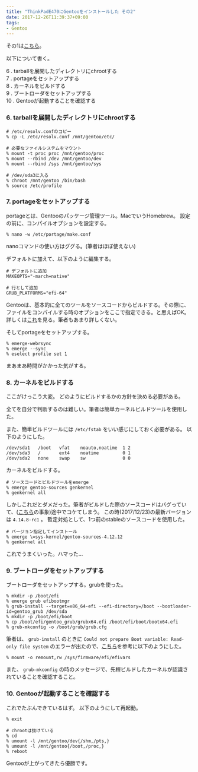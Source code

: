 ```yaml
---
title: "ThinkPadE470にGentooをインストールした その2"
date: 2017-12-26T11:39:37+09:00
tags:
- Gentoo
---
```


その1は[こちら](https://yaginumahidetatsu.com/2017/12/26/gentoo-install-1/)。

<!--more-->

以下について書く。

6 . tarballを展開したディレクトリにchrootする  
7 . portageをセットアップする  
8 . カーネルをビルドする  
9 . ブートローダをセットアップする  
10 . Gentooが起動することを確認する  

### 6. tarballを展開したディレクトリにchrootする

```
# /etc/resolv.confのコピー
% cp -L /etc/resolv.conf /mnt/gentoo/etc/

# 必要なファイルシステムをマウント
% mount -t proc proc /mnt/gentoo/proc
% mount --rbind /dev /mnt/gentoo/dev
% mount --rbind /sys /mnt/gentoo/sys

# /dev/sda3に入る
% chroot /mnt/gentoo /bin/bash
% source /etc/profile
```

### 7. portageをセットアップする

portageとは、Gentooのパッケージ管理ツール。MacでいうHomebrew。
設定の前に、コンパイルオプションを設定する。

```
% nano -w /etc/portage/make.conf
```

nanoコマンドの使い方はググる。(筆者はほぼ使えない)

デフォルトに加えて、以下のように編集する。

```
# デフォルトに追加
MAKEOPTS="-march=native"

# 行として追加
GRUB_PLATFORMS="efi-64"
```

Gentooは、基本的に全てのツールをソースコードからビルドする。その際に、ファイルをコンパイルする時のオプションをここで指定できる。と思えばOK。
詳しくは[これ](https://wiki.gentoo.org/wiki/Safe_CFLAGS)を見る。筆者もあまり詳しくない。

そしてportageをセットアップする。

```
% emerge-webrsync
% emerge --sync
% eselect profile set 1
```

まあまあ時間がかかった気がする。

### 8. カーネルをビルドする

ここがけっこう大変。
どのようにビルドするかの方針を決める必要がある。

全てを自分で判断するのは難しい。筆者は簡単カーネルビルドツールを使用した。

また、簡単ビルドツールには `/etc/fstab` をいい感じにしておく必要がある。
以下のようにした。

```
/dev/sda1   /boot   vfat    noauto,noatime  1 2
/dev/sda3   /       ext4    noatime         0 1
/dev/sda2   none    swap    sw              0 0
```

カーネルをビルドする。

```
# ソースコードとビルドツールをemerge
% emerge gentoo-sources genkernel
% genkernel all
```

しかしこれだとダメだった。筆者がビルドした際のソースコードはバグっていて、([こちら](https://patchwork.kernel.org/patch/9960627/)の事象)途中でコケてしまう。
この時(2017/12/23)の最新バージョンは `4.14.8-rc1` 。
暫定対処として、1つ前のstableのソースコードを使用した。

```
# バージョン指定してインストール
% emerge \=sys-kernel/gentoo-sources-4.12.12
% genkernel all
```

これでうまくいった。ハマった…

### 9. ブートローダをセットアップする

ブートローダをセットアップする。grubを使った。

```
% mkdir -p /boot/efi
% emerge grub efibootmgr
% grub-install --target=x86_64-efi --efi-directory=/boot --bootloader-id=gentoo_grub /dev/sda
% mkdir -p /boot/efi/boot
% cp /boot/efi/gentoo_grub/grubx64.efi /boot/efi/boot/bootx64.efi
% grub-mkconfig -o /boot/grub/grub.cfg
```

筆者は、 `grub-install` のときに `Could not prepare Boot variable: Read-only file system` のエラーが出たので、[こちら](https://forums.gentoo.org/viewtopic-t-1069106-start-0.html)を参考に以下のようにした。

```
% mount -o remount,rw /sys/firmware/efi/efivars
```

また、 `grub-mkconfig` の時のメッセージで、先程ビルドしたカーネルが認識されていることを確認すること。

### 10. Gentooが起動することを確認する

これでたぶんできているはず。
以下のようにして再起動。

```
% exit

# chrootは抜けている
% cd
% umount -l /mnt/gentoo/dev{/shm,/pts,}
% umount -l /mnt/gentoo{/boot,/proc,}
% reboot
```

Gentooが上がってきたら優勝です。
